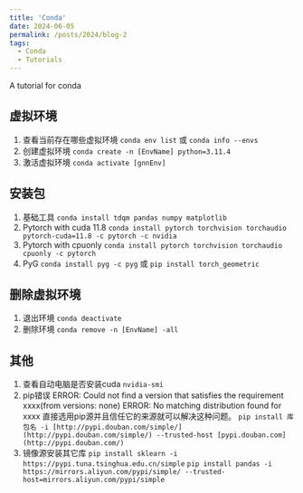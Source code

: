 ```yaml
---
title: 'Conda'
date: 2024-06-05
permalink: /posts/2024/blog-2
tags:
  - Conda
  - Tutorials
---
```


A tutorial for conda


虚拟环境
------
1. 查看当前存在哪些虚拟环境
  ```conda env list``` 或 ```conda info --envs```
2. 创建虚拟环境
  ```conda create -n [EnvName] python=3.11.4```
3. 激活虚拟环境
  ```conda activate [gnnEnv]```

安装包
------
1. 基础工具
  ```conda install tdqm pandas numpy matplotlib```
2. Pytorch with cuda 11.8
  ```conda install pytorch torchvision torchaudio pytorch-cuda=11.8 -c pytorch -c nvidia```
3. Pytorch with cpuonly
  ```conda install pytorch torchvision torchaudio cpuonly -c pytorch```
4. PyG
  ```conda install pyg -c pyg``` 或 ```pip install torch_geometric```

删除虚拟环境
------
1. 退出环境
  ```conda deactivate```
2. 删除环境
  ```conda remove -n [EnvName] -all```

其他
------
1. 查看自动电脑是否安装cuda
  ```nvidia-smi```
2. pip错误
  ERROR: Could not find a version that satisfies the requirement xxxx(from versions: none)
  ERROR: No matching distribution found for xxxx
  直接选用pip源并且信任它的来源就可以解决这种问题。
  ```pip install 库包名 -i [http://pypi.douban.com/simple/](http://pypi.douban.com/simple/) --trusted-host [pypi.douban.com](http://pypi.douban.com/)```
3. 镜像源安装其它库
  ```pip install sklearn -i https://pypi.tuna.tsinghua.edu.cn/simple```
  ```pip install pandas -i https://mirrors.aliyun.com/pypi/simple/ --trusted-host=mirrors.aliyun.com/pypi/simple```
